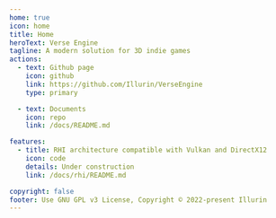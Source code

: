 ```yaml
---
home: true
icon: home
title: Home
heroText: Verse Engine
tagline: A modern solution for 3D indie games
actions:
  - text: Github page
    icon: github
    link: https://github.com/Illurin/VerseEngine
    type: primary

  - text: Documents
    icon: repo
    link: /docs/README.md

features:
  - title: RHI architecture compatible with Vulkan and DirectX12
    icon: code
    details: Under construction
    link: /docs/rhi/README.md

copyright: false
footer: Use GNU GPL v3 License, Copyright © 2022-present Illurin
---
```


